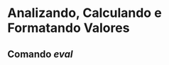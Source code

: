# Analizando, Calculando e Formatando Valores

## Comando _eval_

<!--stackedit_data:
eyJoaXN0b3J5IjpbMTgzOTY1MjU5NywtMTU3NDEwMjQ4OF19
-->